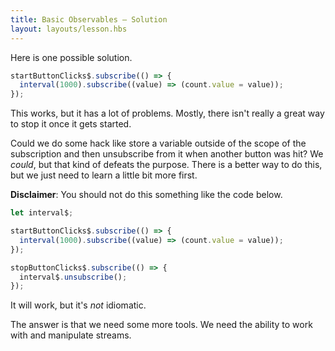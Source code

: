 ```yaml
---
title: Basic Observables — Solution
layout: layouts/lesson.hbs
---
```


Here is one possible solution.

```js
startButtonClicks$.subscribe(() => {
  interval(1000).subscribe((value) => (count.value = value));
});
```

This works, but it has a lot of problems. Mostly, there isn't really a great way to stop it once it gets started.

Could we do some hack like store a variable outside of the scope of the subscription and then unsubscribe from it when another button was hit? We _could_, but that kind of defeats the purpose. There is a better way to do this, but we just need to learn a little bit more first.

**Disclaimer**: You should not do this something like the code below.

```js
let interval$;

startButtonClicks$.subscribe(() => {
  interval(1000).subscribe((value) => (count.value = value));
});

stopButtonClicks$.subscribe(() => {
  interval$.unsubscribe();
});
```

It will work, but it's _not_ idiomatic.

The answer is that we need some more tools. We need the ability to work with and manipulate streams.
